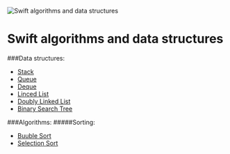 ![Swift algorithms and data structures](https://s-media-cache-ak0.pinimg.com/564x/5e/22/7f/5e227f01b9c6f7c1646425026ec17c33.jpg)

# Swift algorithms and data structures

###Data structures:

* [Stack](https://github.com/zerocool0686/swift-algorithms-and-data-structures/blob/master/Data%20Structures/Stack.playground/Contents.swift)
* [Queue](https://github.com/zerocool0686/swift-algorithms-and-data-structures/blob/master/Data%20Structures/Queue.playground/Contents.swift)
* [Deque](https://github.com/zerocool0686/swift-algorithms-and-data-structures/blob/master/Data%20Structures/Deque.playground/Contents.swift)
* [Linced List](https://github.com/zerocool0686/swift-algorithms-and-data-structures/blob/master/Data%20Structures/Linked%20List.playground/Contents.swift)
* [Doubly Linked List](https://github.com/zerocool0686/swift-algorithms-and-data-structures/blob/master/Data%20Structures/Doubly%20Linked%20List.playground/Contents.swift)
* [Binary Search Tree](https://github.com/zerocool0686/swift-algorithms-and-data-structures/blob/master/Data%20Structures/BinarySearchTree.playground/Contents.swift)

###Algorithms:
#####Sorting:
* [Buuble Sort](https://github.com/zerocool0686/swift-algorithms-and-data-structures/blob/master/Algorithms/BubbleSort.playground/Contents.swift)
* [Selection Sort](https://github.com/zerocool0686/swift-algorithms-and-data-structures/blob/master/Algorithms/SelectionSort.playground/Contents.swift)

